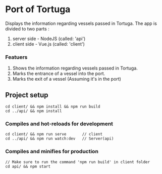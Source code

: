 # Port of Tortuga
Displays the information regarding vessels passed in Tortuga.
The app is divided to two parts :
1. server side - NodeJS (called: 'api')
2. client side - Vue.js (called: 'client')

### Featuers
1. Shows the information regarding vessels passed in Tortuga.
2. Marks the entrance of a vessel into the port.
3. Marks the exit of a vessel (Assuming it's in the port)

## Project setup
```
cd client/ && npm install && npm run build
cd ../api/ && npm install
```

### Compiles and hot-reloads for development
```
cd client/ && npm run serve       // client
cd ../api/ && npm run watch:dev   // Server(api)
```

### Compiles and minifies for production
```
// Make sure to run the command 'npm run build' in client folder
cd api/ && npm start
```

